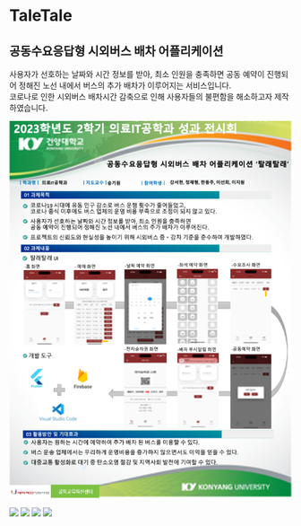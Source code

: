 # TaleTale
## 공동수요응답형 시외버스 배차 어플리케이션
사용자가 선호하는 날짜와 시간 정보를 받아, 최소 인원을 충족하면 공동 예약이 진행되어 정해진 노선 내에서 버스의 추가 배차가 이루어지는 서비스입니다.</br>
코로나로 인한 시외버스 배차시간 감축으로 인해 사용자들의 불편함을 해소하고자 제작하였습니다.

![파일이미지](./panel.png)

<img src="https://img.shields.io/badge/unity-%23000000.svg?style=for-the-badge&logo=unity&logoColor=white"/></a>
<img src="https://img.shields.io/badge/Flutter-4491e4?style=flat-square&logo=Flutter&logoColor=white"/></a>
<img src="https://img.shields.io/badge/Firebase-FFCA28?style=flat-square&logo=firebase&logoColor=white"/></a>
<img src="https://img.shields.io/badge/Tmoney-86207e?style=flat-square&logo=TmoneyAPI&logoColor=white"/>

